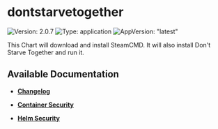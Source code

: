 # dontstarvetogether

![Version: 2.0.7](https://img.shields.io/badge/Version-2.0.7-informational?style=flat-square) ![Type: application](https://img.shields.io/badge/Type-application-informational?style=flat-square) ![AppVersion: "latest"](https://img.shields.io/badge/AppVersion-"latest"-informational?style=flat-square)

This Chart will download and install SteamCMD. It will also install Don't Starve Together and run it.

## Available Documentation

- [**Changelog**](CHANGELOG)

- [**Container Security**](container-security)

- [**Helm Security**](helm-security)


